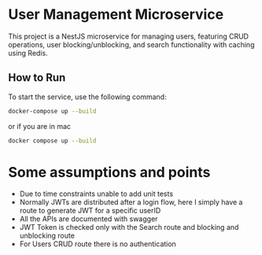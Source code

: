 # User Management Microservice

This project is a NestJS microservice for managing users, featuring CRUD operations, user blocking/unblocking, and search functionality with caching using Redis.

## How to Run

To start the service, use the following command:

```bash
docker-compose up --build
```

or if you are in mac

```bash
docker compose up --build
```

# Some assumptions and points
- Due to time constraints unable to add unit tests
- Normally JWTs are distributed after a login flow, here I simply have a route to generate JWT for a specific userID
- All the APIs are documented with swagger
- JWT Token is checked only with the Search route and blocking and unblocking route
- For Users CRUD route there is no authentication
